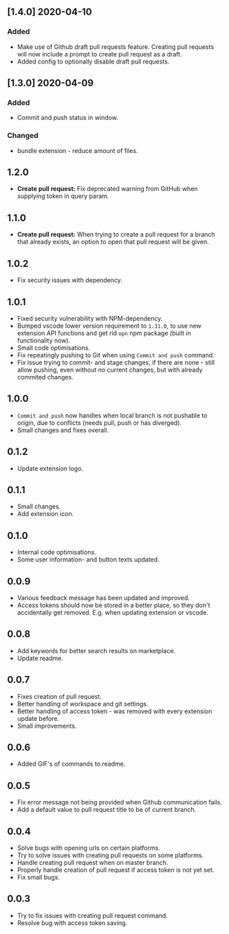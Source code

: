 ## [1.4.0] 2020-04-10

### Added

* Make use of Github draft pull requests feature. Creating pull requests will now include a prompt to create pull request as a draft.
* Added config to optionally disable draft pull requests.

## [1.3.0] 2020-04-09

### Added

* Commit and push status in window.

### Changed

* bundle extension - reduce amount of files.

## 1.2.0

* **Create pull request:** Fix deprecated warning from GitHub when supplying token in query param.

## 1.1.0

* **Create pull request:** When trying to create a pull request for a branch that already exists, an option to open that pull request will be given.

## 1.0.2

* Fix security issues with dependency.

## 1.0.1

* Fixed security vulnerability with NPM-dependency.
* Bumped vscode lower version requirement to `1.31.0`, to use new extension API functions and get rid `opn` npm package (built in functionality now).
* Small code optimisations.
* Fix repeatingly pushing to Git when using `Commit and push` command.
* Fix issue trying to commit- and stage changes, if there are none - still allow pushing, even without no current changes, but with already commited changes.

## 1.0.0

* `Commit and push` now handles when local branch is not pushable to origin, due to conflicts (needs pull, push or has diverged).
* Small changes and fixes overall.

## 0.1.2

* Update extension logo.

## 0.1.1

* Small changes.
* Add extension icon.

## 0.1.0

* Internal code optimisations.
* Some user information- and button texts updated.

## 0.0.9

* Various feedback message has been updated and improved.
* Access tokens should now be stored in a better place, so they don't accidentally get removed. E.g. when updating extension or vscode.

## 0.0.8

* Add keywords for better search results on marketplace.
* Update readme.

## 0.0.7

* Fixes creation of pull request.
* Better handling of workspace and git settings.
* Better handling of access token - was removed with every extension update before.
* Small improvements.

## 0.0.6

* Added GIF's of commands to readme.

## 0.0.5

* Fix error message not being provided when Github communication fails.
* Add a default value to pull request title to be of current branch.

## 0.0.4

* Solve bugs with opening urls on certain platforms.
* Try to solve issues with creating pull requests on some platforms.
* Handle creating pull request when on master branch.
* Properly handle creation of pull request if access token is not yet set.
* Fix small bugs.

## 0.0.3

* Try to fix issues with creating pull request command.
* Resolve bug with access token saving.
